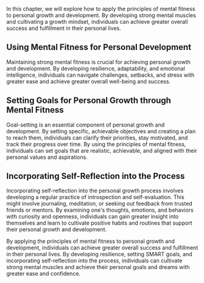 
In this chapter, we will explore how to apply the principles of mental fitness to personal growth and development. By developing strong mental muscles and cultivating a growth mindset, individuals can achieve greater overall success and fulfillment in their personal lives.

Using Mental Fitness for Personal Development
---------------------------------------------

Maintaining strong mental fitness is crucial for achieving personal growth and development. By developing resilience, adaptability, and emotional intelligence, individuals can navigate challenges, setbacks, and stress with greater ease and achieve greater overall well-being and success.

Setting Goals for Personal Growth through Mental Fitness
--------------------------------------------------------

Goal-setting is an essential component of personal growth and development. By setting specific, achievable objectives and creating a plan to reach them, individuals can clarify their priorities, stay motivated, and track their progress over time. By using the principles of mental fitness, individuals can set goals that are realistic, achievable, and aligned with their personal values and aspirations.

Incorporating Self-Reflection into the Process
----------------------------------------------

Incorporating self-reflection into the personal growth process involves developing a regular practice of introspection and self-evaluation. This might involve journaling, meditation, or seeking out feedback from trusted friends or mentors. By examining one's thoughts, emotions, and behaviors with curiosity and openness, individuals can gain greater insight into themselves and learn to cultivate positive habits and routines that support their personal growth and development.

By applying the principles of mental fitness to personal growth and development, individuals can achieve greater overall success and fulfillment in their personal lives. By developing resilience, setting SMART goals, and incorporating self-reflection into the process, individuals can cultivate strong mental muscles and achieve their personal goals and dreams with greater ease and confidence.
